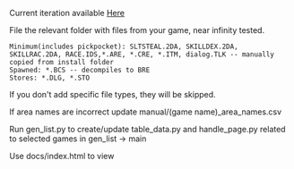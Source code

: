 Current iteration available [Here](https://xanthics.github.io/infinity_pickpocket_list/)

File the relevant folder with files from your game, near infinity tested.

    Minimum(includes pickpocket): SLTSTEAL.2DA, SKILLDEX.2DA, SKILLRAC.2DA, RACE.IDS,*.ARE, *.CRE, *.ITM, dialog.TLK -- manually copied from install folder
    Spawned: *.BCS -- decompiles to BRE
    Stores: *.DLG, *.STO

If you don't add specific file types, they will be skipped.

If area names are incorrect update manual/(game name)_area_names.csv 

Run gen_list.py to create/update table_data.py and handle_page.py related to selected games in gen_list -> main

Use docs/index.html to view